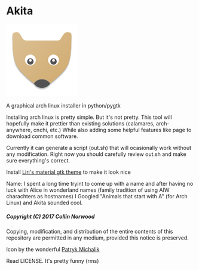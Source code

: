 # Akita 

![Icon](https://github.com/Collinthegeek/Akita/blob/master/icon.png) 

A graphical arch linux installer in python/pygtk

Installing arch linux is pretty simple. But it's not pretty. This tool will hopefully make it prettier than existing solutions (calamares, arch-anywhere, cnchi, etc.) While also adding some helpful features like page to download common software.

Currently it can generate a script (out.sh) that  will ocasionally work without any modification. Right now you should carefully review out.sh and make sure everything's correct.

Install [Liri's material gtk theme](https://www.github.com/lirios/material-gtk-theme) to make it look nice


Name:
I spent a long time tryint to come up with a name and after having no luck with Alice in wonderland names (family tradition of using AIW charachters as hostnames) I Googled "Animals that start with A" (for Arch Linux) and Akita sounded cool. 


##### Copyright (C) 2017 Collin Norwood

Copying, modification, and distribution of the entire contents of this repository are permitted in any medium, provided this notice is preserved.

Icon by the wonderful [Patryk Michalik](https://plus.google.com/u/0/+PatrykMichalik2003)

Read LICENSE. It's pretty funny (rms)
